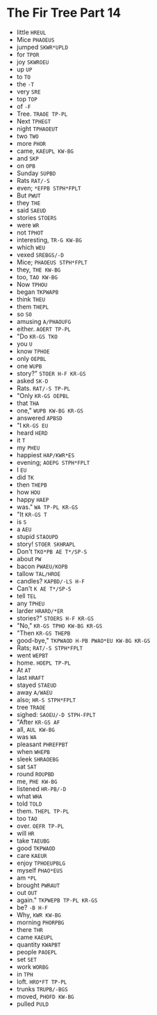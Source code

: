 # The Fir Tree Part 14

* little `HREUL`
* Mice `PHAOEUS`
* jumped `SKWR*UPLD`
* for `TPOR`
* joy `SKWROEU`
* up `UP`
* to `TO`
* the `-T`
* very `SRE`
* top `TOP`
* of `-F`
* Tree. `TRAOE TP-PL`
* Next `TPHEGT`
* night `TPHAOEUT`
* two `TWO`
* more `PHOR`
* came, `KAEUPL KW-BG`
* and `SKP`
* on `OPB`
* Sunday `SUPBD`
* Rats `RAT/-S`
* even; `*EFPB STPH*FPLT`
* But `PWUT`
* they `THE`
* said `SAEUD`
* stories `STOERS`
* were `WR`
* not `TPHOT`
* interesting, `TR-G KW-BG`
* which `WEU`
* vexed `SREBGS/-D`
* Mice; `PHAOEUS STPH*FPLT`
* they, `THE KW-BG`
* too, `TAO KW-BG`
* Now `TPHOU`
* began `TKPWAPB`
* think `THEU`
* them `THEPL`
* so `SO`
* amusing `A/PHAOUFG`
* either. `AOERT TP-PL`
* "Do `KR-GS TKO`
* you `U`
* know `TPHOE`
* only `OEPBL`
* one `WUPB`
* story?" `STOER H-F KR-GS`
* asked `SK-D`
* Rats. `RAT/-S TP-PL`
* "Only `KR-GS OEPBL`
* that `THA`
* one," `WUPB KW-BG KR-GS`
* answered `APBSD`
* "I `KR-GS EU`
* heard `HERD`
* it `T`
* my `PHEU`
* happiest `HAP/KWR*ES`
* evening; `AOEPG STPH*FPLT`
* I `EU`
* did `TK`
* then `THEPB`
* how `HOU`
* happy `HAEP`
* was." `WA TP-PL KR-GS`
* "It `KR-GS T`
* is `S`
* a `AEU`
* stupid `STAOUPD`
* story! `STOER SKHRAPL`
* Don't `TKO*PB AE T*/SP-S`
* about `PW`
* bacon `PWAEU/KOPB`
* tallow `TAL/HROE`
* candles? `KAPBD/-LS H-F`
* Can't `K AE T*/SP-S`
* tell `TEL`
* any `TPHEU`
* larder `HRARD/*ER`
* stories?" `STOERS H-F KR-GS`
* "No," `KR-GS TPHO KW-BG KR-GS`
* "Then `KR-GS THEPB`
* good-bye," `TKPWAOD H-PB PWAO*EU KW-BG KR-GS`
* Rats; `RAT/-S STPH*FPLT`
* went `WEPBT`
* home. `HOEPL TP-PL`
* At `AT`
* last `HRAFT`
* stayed `STAEUD`
* away `A/WAEU`
* also; `HR-S STPH*FPLT`
* tree `TRAOE`
* sighed: `SAOEU/-D STPH-FPLT`
* "After `KR-GS AF`
* all, `AUL KW-BG`
* was `WA`
* pleasant `PHREFPBT`
* when `WHEPB`
* sleek `SHRAOEBG`
* sat `SAT`
* round `ROUPBD`
* me, `PHE KW-BG`
* listened `HR-PB/-D`
* what `WHA`
* told `TOLD`
* them. `THEPL TP-PL`
* too `TAO`
* over. `OEFR TP-PL`
* will `HR`
* take `TAEUBG`
* good `TKPWAOD`
* care `KAEUR`
* enjoy `TPHOEUPBLG`
* myself `PHAO*EUS`
* am `*PL`
* brought `PWRAUT`
* out `OUT`
* again." `TKPWEPB TP-PL KR-GS`
* be? `-B H-F`
* Why, `KWR KW-BG`
* morning `PHORPBG`
* there `THR`
* came `KAEUPL`
* quantity `KWAPBT`
* people `PAOEPL`
* set `SET`
* work `WORBG`
* in `TPH`
* loft. `HRO*FT TP-PL`
* trunks `TRUPB/-BGS`
* moved, `PHOFD KW-BG`
* pulled `PULD`
